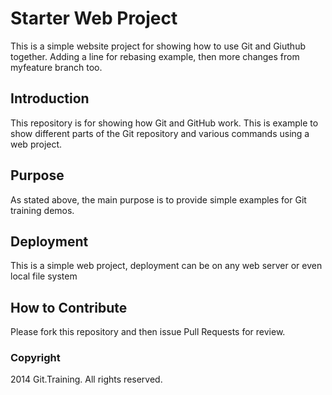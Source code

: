 # Starter Web Project
This is a simple website project for showing how to use Git and Giuthub together.  Adding a line for rebasing example, then more changes from myfeature branch too.
## Introduction

This repository is for showing how Git and GitHub work.  This is example to show different parts of the Git repository and various commands using a web project.

## Purpose

As stated above, the main purpose is to provide simple examples for Git training demos.

## Deployment
This is a simple web project, deployment can be on any web server or even local file system

## How to Contribute

Please fork this repository and then issue Pull Requests for review.


### Copyright

2014 Git.Training. All rights reserved.
